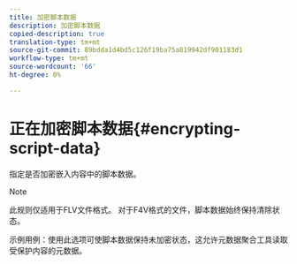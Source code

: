 ```yaml
---
title: 加密脚本数据
description: 加密脚本数据
copied-description: true
translation-type: tm+mt
source-git-commit: 89bdda1d4bd5c126f19ba75a819942df901183d1
workflow-type: tm+mt
source-wordcount: '66'
ht-degree: 0%

---
```



# 正在加密脚本数据{#encrypting-script-data}

指定是否加密嵌入内容中的脚本数据。

>[!NOTE]
>
>此规则仅适用于FLV文件格式。 对于F4V格式的文件，脚本数据始终保持清除状态。

示例用例：使用此选项可使脚本数据保持未加密状态，这允许元数据聚合工具读取受保护内容的元数据。
